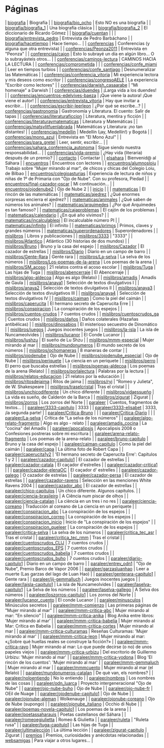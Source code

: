 # Páginas

| [biografia](/biografia) | Biografía |
| [biografia/bio_ocho](/biografia/bio_ocho) | Esto NO es una biografía |
| [biografia/biografia_1](/biografia/biografia_1) | Una biografía clásica |
| [biografia/biografia_2](/biografia/biografia_2) | El diccionario de Ricardo Gómez |
| [biografia/cuentan](/biografia/cuentan) |  |
| [biografia/entrevista_pedro](/biografia/entrevista_pedro) | Entrevista de Pedro Barbáchano |
| [biografia/hacetiempo](/biografia/hacetiempo) | Hace tiempo... |
| [conferencias](/conferencias) | Conferencias (y alguna que otra entrevista) |
| [conferencias/Peonza2011](/conferencias/Peonza2011) | Entrevista en "Peonza" |
| [conferencias/cajon](/conferencias/cajon) | Esto lo subrayé un día en algún libro... O lo subrayásteis otros... |
| [conferencias/caminos-lectura](/conferencias/caminos-lectura) | CAMINOS HACIA LA LECTURA |
| [conferencias/comprometida](/conferencias/comprometida) |  |
| [conferencias/confe_miami](/conferencias/confe_miami) | Leer en tiempos turbios |
| [conferencias/confe_santiago](/conferencias/confe_santiago) | Desnumeralizar las Matemáticas |
| [conferencias/conferencia_vitoria](/conferencias/conferencia_vitoria) | Mi experiencia lectora y mis deseos como escritor |
| [conferencias/congresoAELE](/conferencias/congresoAELE) | La experiencia "Escribir como lectores" |
| [conferencias/darwish_casaarabe](/conferencias/darwish_casaarabe) | "Mi homenaje" a Darwish |
| [conferencias/duendes](/conferencias/duendes) | ¡Larga vida a los duendes! |
| [conferencias/encuentros-edelvives-baeza](/conferencias/encuentros-edelvives-baeza) | ¡Que viene la autora! ¡Que viene el autor! |
| [conferencias/entrevista_vitoria](/conferencias/entrevista_vitoria) | Hay que invitar a escribir... |
| [conferencias/escribir-leerleon](/conferencias/escribir-leerleon) | ¿Por qué se escribe...? |
| [conferencias/gastronomia](/conferencias/gastronomia) | Gastronomía y Literatura. El cuento: Salir de tapas |
| [conferencias/literaturaficcion](/conferencias/literaturaficcion) | Literatura, mentira y ficción |
| [conferencias/literaturaymatematicas](/conferencias/literaturaymatematicas) | Literatura y Matemáticas |
| [conferencias/matsylitfuenlabrada](/conferencias/matsylitfuenlabrada) | Matemáticas y Literatura: ¡no tan distantes! |
| [conferencias/medellin](/conferencias/medellin) | Medellín (¡ay, Medellín!) y Bogotá |
| [conferencias/mono_azul](/conferencias/mono_azul) | Entrevista en "El Mono Azul" |
| [conferencias/para_gretel](/conferencias/para_gretel) | Leer, sentir, escribir... |
| [conferencias/sahara_conferencia_autonoma](/conferencias/sahara_conferencia_autonoma) | Sigue siendo nuestra responsabilidad... |
| [conferencias/vida-premio](/conferencias/vida-premio) | ¿Hay vida (literaria) después de un premio? |
| [contacto](/contacto) | Contactar |
| [elsahara](/elsahara) | Bienvenid@ al Sáhara |
| [encuentros](/encuentros) | Encuentros con lectores |
| [encuentros/alumnosloiu](/encuentros/alumnosloiu) | Trabajo sobre "Mujer mirando al mar", de chicos y chicas del Colegio Loiu, de Bilbao |
| [encuentros/colegioasturias](/encuentros/colegioasturias) | Experiencia de lectura de niños y niñas de 1º de Primaria con "Ojo de Nube". Con su profesora, Piedad |
| [encuentros/final-cazador-oscar](/encuentros/final-cazador-oscar) | Mi continuación... |
| [encuentros/ojodenube2](/encuentros/ojodenube2) | Ojo de Nube 2 |
| [inicio](/inicio) |  |
| [matematicas](/matematicas) | El rincón de las matemáticas |
| [matematicas/ajedrez](/matematicas/ajedrez) | ¿Qué enormes sorpresas encierra el ajedrez?  |
| [matematicas/animales](/matematicas/animales) | ¿Qué saben de números los animales? |
| [matematicas/arquimedes](/matematicas/arquimedes) | ¿Por qué Arquímedes es tan famoso? |
| [matematicas/cajaproblemas](/matematicas/cajaproblemas) | El cajón de los problemas |
| [matematicas/calendario](/matematicas/calendario) | ¿En qué año vivimos? |
| [matematicas/incalculablepi](/matematicas/incalculablepi) | El incalculable número PI |
| [matematicas/infinito](/matematicas/infinito) | El infinito |
| [matematicas/primos](/matematicas/primos) | Primos, claves y grandes números |
| [matematicas/superordenadores](/matematicas/superordenadores) | Superordenadores |
| [mislibros](/mislibros) | Libros y publicaciones |
| [mislibros/3333](/mislibros/3333) | "3333" |
| [mislibros/Atlantico](/mislibros/Atlantico) | Atlántico (30 historias de dos mundos) |
| [mislibros/Bruno](/mislibros/Bruno) | Bruno y la casa del espejo |
| [mislibros/Cazador](/mislibros/Cazador) | El cazador de estrellas |
| [mislibros/Diario](/mislibros/Diario) | Diario en un campo de barro |
| [mislibros/Gente-Rara](/mislibros/Gente-Rara) | Gente rara |
| [mislibros/La-selva](/mislibros/La-selva) | La selva de los números |
| [mislibros/Los-poemas-de-la-arena](/mislibros/Los-poemas-de-la-arena) | Los poemas de la arena |
| [mislibros/SM_acoso](/mislibros/SM_acoso) | 21 relatos contra el acoso escolar |
| [mislibros/Tuga](/mislibros/Tuga) | Las hijas de Tuga |
| [mislibros/abencerraje](/mislibros/abencerraje) | El Abencerraje |
| [mislibros/algo-aldecoa](/mislibros/algo-aldecoa) | Algo es algo (Relato) |
| [mislibros/amadis](/mislibros/amadis) | Amadís de Gaula |
| [mislibros/anaya1](/mislibros/anaya1) | Selección de textos divulgativos I |
| [mislibros/anaya2](/mislibros/anaya2) | Selección de textos divulgativos II |
| [mislibros/anaya3](/mislibros/anaya3) | Selección de textos divulgativos III |
| [mislibros/anaya4](/mislibros/anaya4) | Selección de textos divulgativos IV |
| [mislibros/caiman](/mislibros/caiman) | Como la piel del caimán |
| [mislibros/caperucita](/mislibros/caperucita) | El hermano secreto de Caperucita Erre |
| [mislibros/conspiracion](/mislibros/conspiracion) | La conspiración de los espejos |
| [mislibros/cuentos-crudos](/mislibros/cuentos-crudos) | 7 cuentos crudos |
| [mislibros/cuentoscrudos_ga](/mislibros/cuentoscrudos_ga) | Cuentos crudos |
| [mislibros/daños](/mislibros/daños) | Daños colaterales (Hazañas antibélicas) |
| [mislibros/dinosabios](/mislibros/dinosabios) | El misterioso secuestro de Dinomático  |
| [mislibros/juegos](/mislibros/juegos) | Juegos inocentes juegos |
| [mislibros/la-isla](/mislibros/la-isla) | La isla de Nuncameolvides |
| [mislibros/lucanor](/mislibros/lucanor) | El Conde Lucanor |
| [mislibros/lushzu](/mislibros/lushzu) | El sueño de Lu Shzu |
| [mislibros/mmm-especial](/mislibros/mmm-especial) | Mujer mirando al mar |
| [mislibros/mundonumeros](/mislibros/mundonumeros) | El mundo secreto de los números |
| [mislibros/ochomaneras](/mislibros/ochomaneras) | 8 maneras de contar |
| [mislibros/ojodenube](/mislibros/ojodenube) | Ojo de Nube |
| [mislibros/ojodenube_especial](/mislibros/ojodenube_especial) | Ojo de Nube |
| [mislibros/periquete](/mislibros/periquete) | La ciencia en un periquete |
| [mislibros/perro](/mislibros/perro) | El perro que buscaba estrellas |
| [mislibros/poemas-aldecoa](/mislibros/poemas-aldecoa) | Los poemas de la arena  (Relato) |
| [mislibros/porlalectura](/mislibros/porlalectura) | Palabras por la lectura |
| [mislibros/relatos-educacion](/mislibros/relatos-educacion) | 21 relatos por la educación |
| [mislibros/ritosdejaima](/mislibros/ritosdejaima) | Ritos de jaima |
| [mislibros/ryj](/mislibros/ryj) | "Romeo y Julieta", de W. Shakespeare |
| [mislibros/traselcristal](/mislibros/traselcristal) | Tras el cristal |
| [mislibros/unchicodiferente](/mislibros/unchicodiferente) | Un chico diferente |
| [mislibros/vidaessueño](/mislibros/vidaessueño) | La vida es sueño, de Calderón de la Barca |
| [mislibros/zigurat](/mislibros/zigurat) | Zigurat |
| [mislibros/zorros](/mislibros/zorros) | Los zorros del Norte |
| [paraleer](/paraleer) | Cuentos, fragmentos de textos... |
| [paraleer/3333-capitulo](/paraleer/3333-capitulo) | 3333 |
| [paraleer/3333-elisabet](/paraleer/3333-elisabet) | 3333, ¡la segunda parte! |
| [paraleer/Critica-Bruno](/paraleer/Critica-Bruno) |  |
| [paraleer/Critica-Diario](/paraleer/Critica-Diario) |  |
| [paraleer/La-selva](/paraleer/La-selva) | Crítica de "La selva de los números" |
| [paraleer/algo-relato-fragmento](/paraleer/algo-relato-fragmento) | Algo es algo - relato |
| [paraleer/amadis_cocina](/paraleer/amadis_cocina) | La "cocina" del Amadís |
| [paraleer/apocalipsis](/paraleer/apocalipsis) | Apocalipsis 2008 o Confesiones postreras sobre mi escritura |
| [paraleer/arena-relato-fragmento](/paraleer/arena-relato-fragmento) | Los poemas de la arena-relato |
| [paraleer/bruno-capitulo](/paraleer/bruno-capitulo) | Bruno y la casa del espejo |
| [paraleer/caiman-capitulo](/paraleer/caiman-capitulo) | Como la piel del caimán |
| [paraleer/capa](/paraleer/capa) | La última foto de Robert Capa |
| [paraleer/caperucita1y2](/paraleer/caperucita1y2) | 'El hermano secreto de Caperucita Erre': Capítulos 1 y 2 |
| [paraleer/cazador-capitulo1](/paraleer/cazador-capitulo1) | El cazador de estrellas |
| [paraleer/cazador-catala](/paraleer/cazador-catala) | El caçador d'estrelles |
| [paraleer/cazador-critica1](/paraleer/cazador-critica1) |  |
| [paraleer/cazador-elenaOC](/paraleer/cazador-elenaOC) | El caçador d' estrelles |
| [paraleer/cazador-galego](/paraleer/cazador-galego) | O cazador de estrelas |
| [paraleer/cazador-persa](/paraleer/cazador-persa) | El cazador de estrellas |
| [paraleer/cazador-ravens](/paraleer/cazador-ravens) | Selección en las menciones White Ravens 2004  |
| [paraleer/cazador_abc](/paraleer/cazador_abc) | El cazador de estrellas |
| [paraleer/chico-capitulos](/paraleer/chico-capitulos) | Un chico diferente. Algunos capítulos.  |
| [paraleer/ciencia-brasileiro](/paraleer/ciencia-brasileiro) | A Ciência num piscar de olhos |
| [paraleer/ciencia-catalan](/paraleer/ciencia-catalan) | La ciència en un tres i no res |
| [paraleer/ciencia-coreano](/paraleer/ciencia-coreano) | Traducción al coreano de La ciencia en un periquete |
| [paraleer/conspiracion_abc](/paraleer/conspiracion_abc) | La conspiración de los espejos |
| [paraleer/conspiracion_correo](/paraleer/conspiracion_correo) | La conspiración de los espejos |
| [paraleer/conspiracion_inicio](/paraleer/conspiracion_inicio) | Inicio de "La conspiración de los espejos" |
| [paraleer/conspiracion_queleer](/paraleer/conspiracion_queleer) | La conspiración de los espejos |
| [paraleer/critica-selva](/paraleer/critica-selva) | La selva de los números |
| [paraleer/critica_tec_asr](/paraleer/critica_tec_asr) | Tras el cristal |
| [paraleer/critica_tec_rmm](/paraleer/critica_tec_rmm) | Tras el cristal |
| [paraleer/cuentoscrudos_CLIJ](/paraleer/cuentoscrudos_CLIJ) | 7 cuentos crudos |
| [paraleer/cuentoscrudos_EPS](/paraleer/cuentoscrudos_EPS) | 7 cuentos crudos |
| [paraleer/cuentoscrudos_babelia](/paraleer/cuentoscrudos_babelia) | 7 cuentos crudos |
| [paraleer/cuentoscrudos_buho](/paraleer/cuentoscrudos_buho) | 7 cuentos crudos |
| [paraleer/diario-capitulo1](/paraleer/diario-capitulo1) | Diario en un campo de barro |
| [paraleer/entrev_odn1](/paraleer/entrev_odn1) | "Ojo de Nube", Premio Barco de Vapor 2006 |
| [paraleer/garzasluanhao](/paraleer/garzasluanhao) | Leer a muerte (Las garzas del lago de Luan Hao) |
| [paraleer/genterara-capitulo1](/paraleer/genterara-capitulo1) | Gente rara |
| [paraleer/jij-gemmalluch](/paraleer/jij-gemmalluch) | Juegos inocentes juegos |
| [paraleer/laisla-capitulo1](/paraleer/laisla-capitulo1) | La isla de Nuncameolvides |
| [paraleer/laselva-capitulo1](/paraleer/laselva-capitulo1) | La Selva de los números |
| [paraleer/laselva-gallego](/paraleer/laselva-gallego) | A Selva dos números |
| [paraleer/loszorros-capitulo1](/paraleer/loszorros-capitulo1) | Los zorros del Norte |
| [paraleer/lucanor_cuento](/paraleer/lucanor_cuento) | El conde Lucanor |
| [paraleer/minusculos](/paraleer/minusculos) | Minúsculos secretos |
| [paraleer/mmm-comienzo](/paraleer/mmm-comienzo) | Las primeras páginas de "Mujer mirando al mar" |
| [paraleer/mmm-critica-abc](/paraleer/mmm-critica-abc) | Mujer mirando al mar: "En silencio" |
| [paraleer/mmm-critica-anika](/paraleer/mmm-critica-anika) | Blog Anika entre libros: 'Mujer mirando al mar' |
| [paraleer/mmm-critica-babelia](/paraleer/mmm-critica-babelia) | Mujer mirando al Mar: Crítica en Babelia |
| [paraleer/mmm-critica-cortes](/paraleer/mmm-critica-cortes) | Mujer mirando al mar |
| [paraleer/mmm-critica-culturamas](/paraleer/mmm-critica-culturamas) | Reseñas Culturamas: 'Mujer mirando al mar' |
| [paraleer/mmm-critica-leon](/paraleer/mmm-critica-leon) | Mujer mirando al mar: «¿Sobre qué huellas reales se construye      la ficción?» |
| [paraleer/mmm-critica-rayo](/paraleer/mmm-critica-rayo) | Mujer mirando al mar: Lo que puede decirse (o no) de unos papeles viejos |
| [paraleer/mmm-critica-urbizu](/paraleer/mmm-critica-urbizu) | Del escritorio de Guillermo Urbizu: 'Mujer mirando al mar' |
| [paraleer/mmm-critica-yodona](/paraleer/mmm-critica-yodona) | Blog 'El rincón de los cuentos': 'Mujer mirando al mar' |
| [paraleer/mmm-gemmaluch](/paraleer/mmm-gemmaluch) | Mujer mirando al mar |
| [paraleer/mmmcuento](/paraleer/mmmcuento) | Mujer mirando al mar (el Relato) |
| [paraleer/mundonumeros-catalan](/paraleer/mundonumeros-catalan) | De què van, els nombres? |
| [paraleer/noloentiendo](/paraleer/noloentiendo) | No lo entiendo |
| [paraleer/nombres](/paraleer/nombres) | Los nombres de las cosas |
| [paraleer/odn_luarca](/paraleer/odn_luarca) | Proyecto intergeneracional "Ojo de Nube" |
| [paraleer/ojo-nube-buho](/paraleer/ojo-nube-buho) | Ojo de Nube |
| [paraleer/ojo-nube-fr](/paraleer/ojo-nube-fr) | OEil de Nuage |
| [paraleer/ojodenube-capitulo1](/paraleer/ojodenube-capitulo1) | Ojo de Nube |
| [paraleer/ojonube-aleman](/paraleer/ojonube-aleman) | Wolkenauge |
| [paraleer/ojonube-coreano](/paraleer/ojonube-coreano) | Ojo de Nube (supongo) |
| [paraleer/ojonube_italiano](/paraleer/ojonube_italiano) | Occhio di Nube |
| [paraleer/poemas-novela-capitulo1](/paraleer/poemas-novela-capitulo1) | Los poemas de la arena |
| [paraleer/poetassaharauis](/paraleer/poetassaharauis) | Poetas castellanos del Sáhara |
| [paraleer/romeoegiulietta](/paraleer/romeoegiulietta) | Romeo & Giulietta |
| [paraleer/ruleta](/paraleer/ruleta) | "Ruleta rusa" |
| [paraleer/tuga-capitulo1](/paraleer/tuga-capitulo1) | Las hijas de Tuga |
| [paraleer/ultimalección](/paraleer/ultimalección) | La última lección |
| [paraleer/zigurat-capitulo](/paraleer/zigurat-capitulo) | Zigurat |
| [premios](/premios) | Premios, curiosidades y anécdotas relacionadas |
| [websamigas](/websamigas) | Para viajar a otros lugares... |